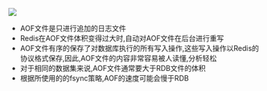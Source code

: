 ![](image-20230807172357842.png)

+ AOF文件是只进行追加的日志文件
+ Redis在AOF文件体积变得过大时,自动对AOF文件在后台进行重写
+ AOF文件有序的保存了对数据库执行的所有写入操作,这些写入操作以Redis的协议格式保存,因此,AOF文件的内容非常容易被人读懂,分析轻松
+ 对于相同的数据集来说,AOF文件通常要大于RDB文件的体积
+ 根据所使用的的fsync策略,AOF的速度可能会慢于RDB